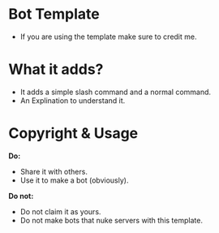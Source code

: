 # Bot Template
 - If you are using the template make sure to credit me.
# What it adds?
 - It adds a simple slash command and a normal command.
 - An Explination to understand it.
# Copyright & Usage
**Do:**
 - Share it with others.
 - Use it to make a bot (obviously).

**Do not:**
 - Do not claim it as yours.
 - Do not make bots that nuke servers with this template.
    

